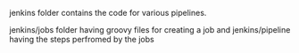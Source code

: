 jenkins folder contains the code for various pipelines.

jenkins/jobs folder having groovy files for creating a job and jenkins/pipeline having the steps perfromed by the jobs


